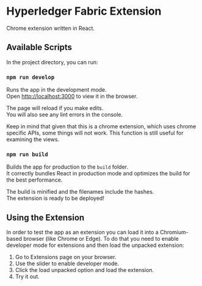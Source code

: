 # Hyperledger Fabric Extension

Chrome extension written in React.

## Available Scripts

In the project directory, you can run:

### `npm run develop`

Runs the app in the development mode.\
Open [http://localhost:3000](http://localhost:3000) to view it in the browser.

The page will reload if you make edits.\
You will also see any lint errors in the console.

Keep in mind that given that this is a chrome extension, which uses chrome specific APIs,
some things will not work. This function is still useful for examining the views.

### `npm run build`

Builds the app for production to the `build` folder.\
It correctly bundles React in production mode and optimizes the build for the best performance.

The build is minified and the filenames include the hashes.\
The extension is ready to be deployed!

## Using the Extension

In order to test the app as an extension you can load it into a Chromium-based browser (like Chrome or Edge).
To do that you need to enable developer mode for extensions and then load the unpacked extension:

1. Go to Extensions page on your browser.
2. Use the slider to enable developer mode.
3. Click the load unpacked option and load the extension.
4. Try it out.
